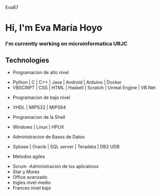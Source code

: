 Eva87

# Hi, I'm Eva María Hoyo 

### I'm currently working on microinformatica URJC

## Technologies

- Programacion de alto nivel
* Python | C | C++ | Java | Android | Arduino | Docker 
* VBSCRIPT | CSS | HTML | Haskell | Scratch | Unreal Engine | VB.Net
- Programacion de bajo nivel
*  VHDL | MIPS32 | MIPS64
- Programacion de la Shell 
* Windows | Linux | HPUX
- Administracion de Bases de Datos
* Sybase | Oracle | SQL server | Teradata | DB2 UDB
- Metodos agiles
* Scrum
-Administracion de los aplicativos
* Star y Murex
* Office avanzado
* Ingles nivel medio
* Frances nivel bajo